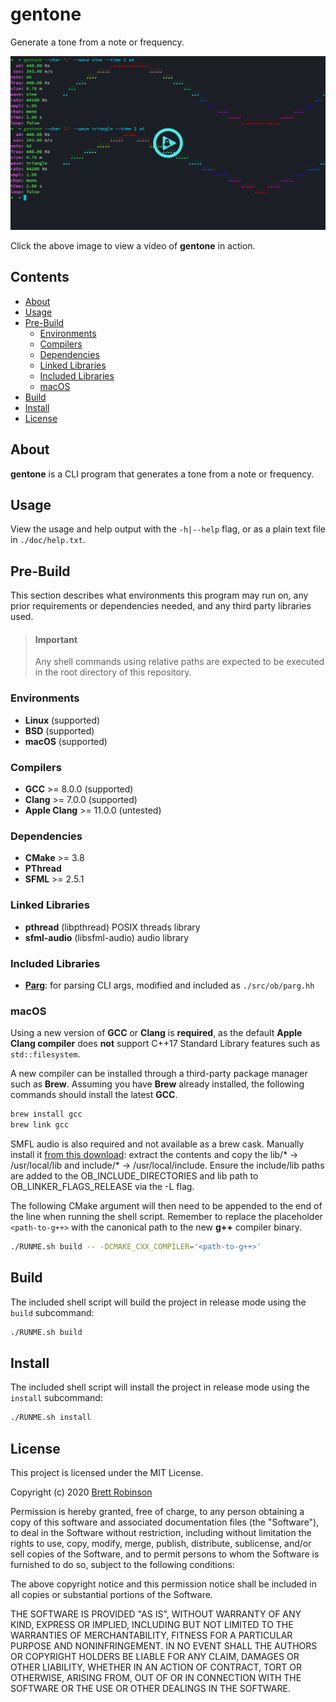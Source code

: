 # gentone
Generate a tone from a note or frequency.

[![gentone](https://raw.githubusercontent.com/octobanana/gentone/master/res/gentone.png)](https://octobanana.com/software/gentone/blob/res/gentone.mp4#file)

Click the above image to view a video of __gentone__ in action.

## Contents
* [About](#about)
* [Usage](#usage)
* [Pre-Build](#pre-build)
  * [Environments](#environments)
  * [Compilers](#compilers)
  * [Dependencies](#dependencies)
  * [Linked Libraries](#linked-libraries)
  * [Included Libraries](#included-libraries)
  * [macOS](#macos)
* [Build](#build)
* [Install](#install)
* [License](#license)

## About
__gentone__ is a CLI program that generates a tone from a note or frequency.

## Usage
View the usage and help output with the `-h|--help` flag,
or as a plain text file in `./doc/help.txt`.

## Pre-Build
This section describes what environments this program may run on,
any prior requirements or dependencies needed, and any third party libraries used.

> #### Important
> Any shell commands using relative paths are expected to be executed in the
> root directory of this repository.

### Environments
* __Linux__ (supported)
* __BSD__ (supported)
* __macOS__ (supported)

### Compilers
* __GCC__ >= 8.0.0 (supported)
* __Clang__ >= 7.0.0 (supported)
* __Apple Clang__ >= 11.0.0 (untested)

### Dependencies
* __CMake__ >= 3.8
* __PThread__
* __SFML__ >= 2.5.1

### Linked Libraries
* __pthread__ (libpthread) POSIX threads library
* __sfml-audio__ (libsfml-audio) audio library

### Included Libraries
* [__Parg__](https://github.com/octobanana/parg):
  for parsing CLI args, modified and included as `./src/ob/parg.hh`

### macOS
Using a new version of __GCC__ or __Clang__ is __required__, as the default
__Apple Clang compiler__ does __not__ support C++17 Standard Library features such as `std::filesystem`.

A new compiler can be installed through a third-party package manager such as __Brew__.
Assuming you have __Brew__ already installed, the following commands should install
the latest __GCC__.

```sh
brew install gcc
brew link gcc
```

SMFL audio is also required and not available as a brew cask. Manually install it [from this download](https://www.sfml-dev.org/files/SFML-2.5.1-macOS-clang.tar.gz): extract the contents and copy the lib/\* -> /usr/local/lib and include/\* -> /usr/local/include. Ensure the include/lib paths are added to the OB_INCLUDE_DIRECTORIES and lib path to OB_LINKER_FLAGS_RELEASE via the -L flag.

The following CMake argument will then need to be appended to the end of the line when running the shell script.
Remember to replace the placeholder `<path-to-g++>` with the canonical path to the new __g++__ compiler binary.

```sh
./RUNME.sh build -- -DCMAKE_CXX_COMPILER='<path-to-g++>'
```

## Build
The included shell script will build the project in release mode using the `build` subcommand:

```sh
./RUNME.sh build
```

## Install
The included shell script will install the project in release mode using the `install` subcommand:

```sh
./RUNME.sh install
```

## License
This project is licensed under the MIT License.

Copyright (c) 2020 [Brett Robinson](https://octobanana.com/)

Permission is hereby granted, free of charge, to any person obtaining a copy
of this software and associated documentation files (the "Software"), to deal
in the Software without restriction, including without limitation the rights
to use, copy, modify, merge, publish, distribute, sublicense, and/or sell
copies of the Software, and to permit persons to whom the Software is
furnished to do so, subject to the following conditions:

The above copyright notice and this permission notice shall be included in all
copies or substantial portions of the Software.

THE SOFTWARE IS PROVIDED "AS IS", WITHOUT WARRANTY OF ANY KIND, EXPRESS OR
IMPLIED, INCLUDING BUT NOT LIMITED TO THE WARRANTIES OF MERCHANTABILITY,
FITNESS FOR A PARTICULAR PURPOSE AND NONINFRINGEMENT. IN NO EVENT SHALL THE
AUTHORS OR COPYRIGHT HOLDERS BE LIABLE FOR ANY CLAIM, DAMAGES OR OTHER
LIABILITY, WHETHER IN AN ACTION OF CONTRACT, TORT OR OTHERWISE, ARISING FROM,
OUT OF OR IN CONNECTION WITH THE SOFTWARE OR THE USE OR OTHER DEALINGS IN THE
SOFTWARE.

